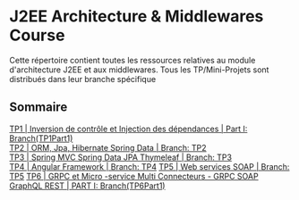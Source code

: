 # J2EE Architecture & Middlewares Course
Cette répertoire contient toutes les ressources relatives au module d'architecture J2EE et aux middlewares. Tous les TP/Mini-Projets sont distribués dans leur branche spécifique

## Sommaire

[TP1 | Inversion de contrôle et Injection des dépendances | Part I: Branch(TP1Part1)](https://github.com/achrafhammi/J2EEArchitectureCourse/tree/TP1Part1)\
[TP2 | ORM, Jpa, Hibernate Spring Data | Branch: TP2](https://github.com/achrafhammi/J2EEArchitectureCourse/tree/TP2)\
[TP3 | Spring MVC Spring Data JPA Thymeleaf | Branch: TP3](https://github.com/achrafhammi/J2EEArchitectureCourse/tree/TP3)\
[TP4 | Angular Framework | Branch: TP4](https://github.com/achrafhammi/J2EEArchitectureCourse/tree/TP4)
[TP5 | Web services SOAP | Branch: TP5](https://github.com/achrafhammi/J2EEArchitectureCourse/tree/TP5)
[TP6 | GRPC et Micro -service Multi Connecteurs - GRPC SOAP GraphQL REST | PART I: Branch(TP6Part1)](https://github.com/achrafhammi/J2EEArchitectureCourse/tree/TP6Part1)


